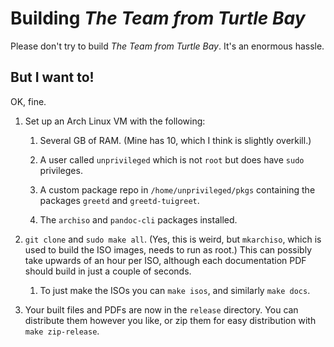 # Building _The Team from Turtle Bay_

Please don't try to build _The Team from Turtle Bay_.  It's an enormous hassle.

## But I want to!

OK, fine.

1. Set up an Arch Linux VM with the following:
   
   1. Several GB of RAM.  (Mine has 10, which I think is slightly overkill.)
   
   2. A user called `unprivileged` which is not `root` but does have `sudo` privileges.
   
   3. A custom package repo in `/home/unprivileged/pkgs` containing the packages `greetd` and `greetd-tuigreet`.
   
   4. The `archiso` and `pandoc-cli` packages installed.

2. `git clone` and `sudo make all`.  (Yes, this is weird, but `mkarchiso`, which is used to build the ISO images, needs to run as root.)  This can possibly take upwards of an hour per ISO, although each documentation PDF should build in just a couple of seconds.
   
   1. To just make the ISOs you can `make isos`, and similarly `make docs`.

3. Your built files and PDFs are now in the `release` directory.  You can distribute them however you like, or zip them for easy distribution with `make zip-release`.
